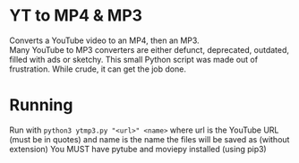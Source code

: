# YT to MP4 & MP3
Converts a YouTube video to an MP4, then an MP3.\
Many YouTube to MP3 converters are either defunct, deprecated, outdated, filled with ads or sketchy. This small Python script was made out of frustration. While crude, it can get the job done.
# Running
Run with `python3 ytmp3.py "<url>" <name>` where url is the YouTube URL (must be in quotes) and name is the name the files will be saved as (without extension)
You MUST have pytube and moviepy installed (using pip3)
